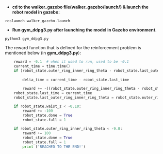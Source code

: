 - **cd to the walker_gazebo file(walker_gazebo/launch/) & launch the robot model in gazebo:**
```
roslaunch walker_gazebo.launch
```
- **Run gym_ddpg3.py after launching the model in Gazebo environment.**
```
python3 gym_ddpg3.py
```
The reward function that is defined for the reinforcement problem is mentioned below (in <strong>gym_ddpg3.py</strong>):
```python 
    reward = -0.1  # when it used to run, used to be -0.1
    current_time = time.time()
    if (robot_state.outer_ring_inner_ring_theta - robot_state.last_outer_ring_inner_ring_theta) <= -0.09: #-0.001forward motion
         
        delta_time = current_time - robot_state.last_time
       
        reward += -((robot_state.outer_ring_inner_ring_theta - robot_state.last_outer_ring_inner_ring_theta))*10
    robot_state.last_time = current_time   
    robot_state.last_outer_ring_inner_ring_theta = robot_state.outer_ring_inner_ring_theta

    if robot_state.waist_z < -0.10: 
        reward += -100
        robot_state.done = True
        robot_state.fall = 1
  
    if robot_state.outer_ring_inner_ring_theta < -9.0:
        reward += 100
        robot_state.done = True
        robot_state.fall = 1
        print ('REACHED TO THE END!')
 ```
